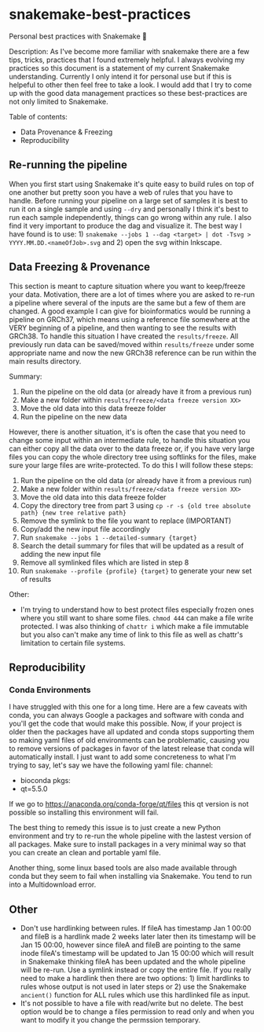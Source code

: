 # snakemake-best-practices
Personal best practices with Snakemake 🐍

Description: As I've become more familiar with snakemake there are a few tips, tricks, practices that I found extremely helpful. I always evolving my practices so this document is a statement of my current Snakemake understanding. Currently I only intend it for personal use but if this is helpeful to other then feel free to take a look. I would add that I try to come up with the good data management practices so these best-practices are not only limited to Snakemake. 

Table of contents:
- Data Provenance & Freezing
- Reproducibility 

## Re-running the pipeline
When you first start using Snakemake it's quite easy to build rules on top of one another but pretty soon you have a web of rules that you have to handle. Before running your pipeline on a large set of samples it is best to run it on a single sample and using `--dry` and personally I think it's best to run each sample independently, things can go wrong within any rule. I also find it very important to produce the dag and visualize it. The best way I have found is to use: 1) `snakemake --jobs 1 --dag <target> | dot -Tsvg > YYYY.MM.DD.<nameOfJob>.svg` and 2) open the svg within Inkscape. 


## Data Freezing & Provenance
This section is meant to capture situation where you want to keep/freeze your data. Motivation, there are a lot of times where you are asked to re-run a pipeline where several of the inputs are the same but a few of them are changed. A good example I can give for bioinformatics would be running a pipeline on GRCh37, which means using a reference file somewhere at the VERY beginning of a pipeline, and then wanting to see the results with GRCh38. To handle this situation I have created the `results/freeze`. All previously run data can be saved/moved within `results/freeze` under some appropriate name and now the new GRCh38 reference can be run within the main results directory. 

Summary:
1) Run the pipeline on the old data (or already have it from a previous run)
2) Make a new folder within `results/freeze/<data freeze version XX>`
3) Move the old data into this data freeze folder 
4) Run the pipeline on the new data

However, there is another situation, it's is often the case that you need to change some input within an intermediate rule, to handle this situation you can either copy all the data over to the data freeze or, if you have very large files you can copy the whole directory tree using softlinks for the files, make sure your large files are write-protected. To do this I will follow these steps:
1) Run the pipeline on the old data (or already have it from a previous run)
2) Make a new folder within `results/freeze/<data freeze version XX>`
3) Move the old data into this data freeze folder 
4) Copy the directory tree from part 3 using `cp -r -s {old tree absolute path} {new tree relative path}`
5) Remove the symlink to the file you want to replace (IMPORTANT)
6) Copy/add the new input file accordingly 
7) Run `snakemake --jobs 1 --detailed-summary {target}`
8) Search the detail summary for files that will be updated as a result of adding the new input file
9) Remove all symlinked files which are listed in step 8
10) Run `snakemake --profile {profile} {target}` to generate your new set of results 

Other:
- I'm trying to understand how to best protect files especially frozen ones where you still want to share some files. `chmod 444` can make a file write protected. I was also thinking of `chattr i` which make a file immutable but you also can't make any time of link to this file as well as chattr's limitation to certain file systems. 

## Reproducibility
### Conda Environments
I have struggled with this one for a long time. Here are a few caveats with conda, you can always Google a packages and software with conda and you'll get the code that would make this possible. Now, if your project is older then the packages have all updated and conda stops supporting them so making yaml files of old environments can be problematic, causing you to remove versions of packages in favor of the latest release that conda will automatically install. I just want to add some concreteness to what I'm trying to say, let's say we have the following yaml file:
channel:
  - bioconda
 pkgs:
  - qt=5.5.0

If we go to https://anaconda.org/conda-forge/qt/files this qt version is not possible so installing this environment will fail. 

The best thing to remedy this issue is to just create a new Python environment and try to re-run the whole pipeline with the lastest version of all packages. Make sure to install  packages in a very minimal way so that you can create an clean and portable yaml file.

Another thing, some linux based tools are also made available through conda but they seem to fail when installing via Snakemake. You tend to run into a Multidownload error. 

## Other
- Don't use hardlinking between rules. If fileA has timestamp Jan 1 00:00 and fileB is a hardlink made 2 weeks later later then its timestamp will be Jan 15 00:00, however since fileA and fileB are pointing to the same inode fileA's timestamp will be updated to Jan 15 00:00 which will result in Snakemake thinking fileA has been updated and the whole pipeline will be re-run. Use a symlink instead or copy the entire file. If you really need to make a hardlink then there are two options: 1) limit hardlinks to rules whose output is not used in later steps or 2) use the Snakemake `ancient()` function for ALL rules which use this hardlinked file as input.  
- It's not possible to have a file with read/write but no delete. The best option would be to change a files permission to read only and when you want to modify it you change the permssion temporary. 
